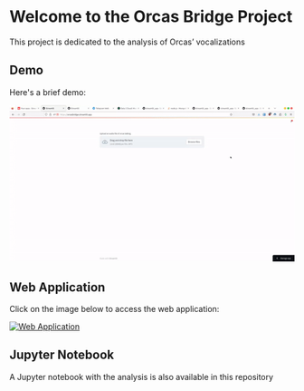 # Welcome to the Orcas Bridge Project

This project is dedicated to the analysis of Orcas’ vocalizations

## Demo

Here's a brief demo:

![Demo](demo.gif)

## Web Application

Click on the image below to access the web application:

[![Web Application](https://orcasbridge.streamlit.app/)](https://orcasbridge.streamlit.app/)


## Jupyter Notebook

A Jupyter notebook with the analysis is also available in this repository
